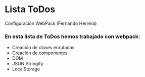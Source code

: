 # Lista ToDos
Configuración WebPack (Fernando Herrera)
### En esta lista de ToDos hemos trabajado con webpack:
- Creación de clases enrutadas
- Creación de componentes
- DOM
- JSON Stringify
- LocalStorage

